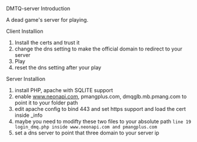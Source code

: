 DMTQ-server
Introduction

A dead game's server for playing.


Client Installion

1) Install the certs and trust it
2) change the dns setting to make the official domain to redirect to your server
3) Play
4) reset the dns setting after your play

Server Installion
1) install PHP, apache with SQLITE support
2) enable www.neonapi.com, pmangplus.com, dmqglb.mb.pmang.com to point it to your folder path
3) edit apache config to bind 443 and set https support and load the cert inside _info
4) maybe you need to modifty these two files to your absolute path  `line 19 login_dmq.php inside www.neonapi.com and pmangplus.com`
5) set a dns server to point that three domain to your server ip
